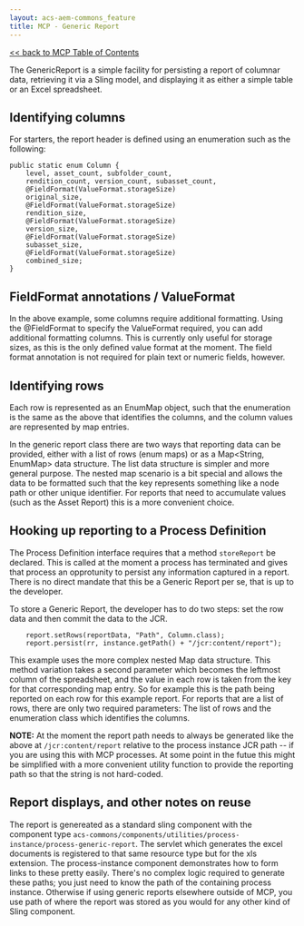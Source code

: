 ```yaml
---
layout: acs-aem-commons_feature
title: MCP - Generic Report
---
```


[<< back to MCP Table of Contents](index.html)

The GenericReport is a simple facility for persisting a report of columnar data, retrieving it via a Sling model, and displaying it as either a simple table or an Excel spreadsheet.

## Identifying columns

For starters, the report header is defined using an enumeration such as the following:

```
public static enum Column {
    level, asset_count, subfolder_count,
    rendition_count, version_count, subasset_count,
    @FieldFormat(ValueFormat.storageSize)
    original_size,
    @FieldFormat(ValueFormat.storageSize)
    rendition_size,
    @FieldFormat(ValueFormat.storageSize)
    version_size,
    @FieldFormat(ValueFormat.storageSize)
    subasset_size,
    @FieldFormat(ValueFormat.storageSize)
    combined_size;
}
```

## FieldFormat annotations / ValueFormat
In the above example, some columns require additional formatting.  Using the @FieldFormat to specify the ValueFormat required, you can add additional formatting columns.  This is currently only useful for storage sizes, as this is the only defined value format at the moment.  The field format annotation is not required for plain text or numeric fields, however.

## Identifying rows
Each row is represented as an EnumMap object, such that the enumeration is the same as the above that identifies the columns, and the column values are represented by map entries.

In the generic report class there are two ways that reporting data can be provided, either with a list of rows (enum maps) or as a Map<String, EnumMap> data structure.  The list data structure is simpler and more general purpose.  The nested map scenario is a bit special and allows the data to be formatted such that the key represents something like a node path or other unique identifier.  For reports that need to accumulate values (such as the Asset Report) this is a more convenient choice.

## Hooking up reporting to a Process Definition
The Process Definition interface requires that a method `storeReport` be declared.  This is called at the moment a process has terminated and gives that process an opprotunity to persist any information captured in a report.  There is no direct mandate that this be a Generic Report per se, that is up to the developer.

To store a Generic Report, the developer has to do two steps: set the row data and then commit the data to the JCR.
```
    report.setRows(reportData, "Path", Column.class);
    report.persist(rr, instance.getPath() + "/jcr:content/report");
```

This example uses the more complex nested Map data structure.  This method variation takes a second parameter which becomes the leftmost column of the spreadsheet, and the value in each row is taken from the key for that corresponding map entry.  So for example this is the path being reported on each row for this example report.  For reports that are a list of rows, there are only two required parameters: The list of rows and the enumeration class which identifies the columns.

**NOTE:** At the moment the report path needs to always be generated like the above at `/jcr:content/report` relative to the process instance JCR path -- if you are using this with MCP processes.  At some point in the futue this might be simplified with a more convenient utility function to provide the reporting path so that the string is not hard-coded.

## Report displays, and other notes on reuse

The report is genereated as a standard sling component with the component type `acs-commons/components/utilities/process-instance/process-generic-report`.  The servlet which generates the excel documents is registered to that same resource type but for the xls extension.  The process-instance component demonstrates how to form links to these pretty easily.  There's no complex logic required to generate these paths; you just need to know the path of the containing process instance.  Otherwise if using generic reports elsewhere outside of MCP, you use path of where the report was stored as you would for any other kind of Sling component.